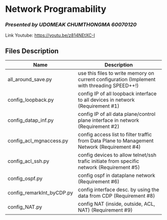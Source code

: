 # Network Programability 
### _Presented by UDOMEAK CHUMTHONGMA 60070120_

Link Youtube: https://youtu.be/z814NEtXC-I

## Files Description
| Name | Description |
| ------ | ------ |
| all_around_save.py | use this files to write memory on current configuration (Implement with threading SPEED++!) |
| config_loopback.py | config IP of all loopback interface to all devices in network (Requirement #1) |
| config_datap_inf.py | config IP of all data plane/control plane interface in network (Requirement #2) |
| config_acl_mgnaccess.py | config access list to filter traffic from Data Plane to Management Network (Requirement #4) |
| config_acl_ssh.py | config devices to allow telnet/ssh trafic initiate from specific network  (Requirement #5) |
| config_ospf.py | config ospf in dataplane network (Requirement #6) |
| config_remarkInt_byCDP.py | config interface desc. by using the data from CDP (Requirement #8) |
| config_NAT.py | config NAT (inside, outside, ACL, NAT) (Requirement #9) |

